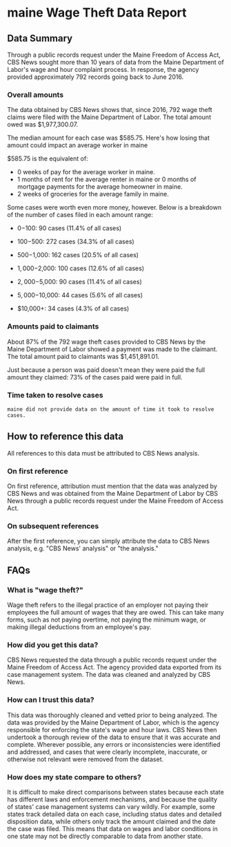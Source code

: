# maine Wage Theft Data Report

## Data Summary

Through a public records request under the Maine Freedom of Access Act, CBS News sought more than 10 years of data from the Maine Department of Labor's wage and hour complaint process. In response, the agency provided approximately 792 records going back to June 2016.



### Overall amounts

The data obtained by CBS News shows that, since 2016, 792 wage theft claims were filed with the Maine Department of Labor. The total amount owed was $1,977,300.07.

The median amount for each case was $585.75. Here's how losing that amount could impact an average worker in maine

$585.75 is the equivalent of: 
* 0 weeks of pay for the average worker in maine.
* 1 months of rent for the average renter in maine or 0 months of mortgage payments for the average homeowner in maine.
* 2 weeks of groceries for the average family in maine.

Some cases were worth even more money, however. Below is a breakdown of the number of cases filed in each amount range: 

* $0-$100: 90 cases (11.4% of all cases)

* $100-$500: 272 cases (34.3% of all cases)

* $500-$1,000: 162 cases (20.5% of all cases)

* $1,000-$2,000: 100 cases (12.6% of all cases)

* $2,000-$5,000: 90 cases (11.4% of all cases)

* $5,000-$10,000: 44 cases (5.6% of all cases)

* $10,000+: 34 cases (4.3% of all cases)



### Amounts paid to claimants

About 87% of the 792 wage theft cases provided to CBS News by the Maine Department of Labor showed a payment was made to the claimant. The total amount paid to claimants was $1,451,891.01.


Just because a person was paid doesn't mean they were paid the full amount they claimed: 73% of the cases paid were paid in full.



### Time taken to resolve cases

    maine did not provide data on the amount of time it took to resolve cases.


## How to reference this data

All references to this data must be attributed to CBS News analysis.

### On first reference

On first reference, attribution must mention that the data was analyzed by CBS News and was obtained from the Maine Department of Labor by CBS News through a public records request under the Maine Freedom of Access Act.

### On subsequent references

After the first reference, you can simply attribute the data to CBS News analysis, e.g. "CBS News' analysis" or "the analysis." 

## FAQs

### What is "wage theft?"

Wage theft refers to the illegal practice of an employer not paying their employees the full amount of wages that they are owed. This can take many forms, such as not paying overtime, not paying the minimum wage, or making illegal deductions from an employee's pay.

###  How did you get this data?

CBS News requested the data through a public records request under the Maine Freedom of Access Act. The agency provided data exported from its case management system. The data was cleaned and analyzed by CBS News.

### How can I trust this data? 

This data was thoroughly cleaned and vetted prior to being analyzed. The data was provided by the Maine Department of Labor, which is the agency responsible for enforcing the state's wage and hour laws. CBS News then undertook a thorough review of the data to ensure that it was accurate and complete. Wherever possible, any errors or inconsistencies were identified and addressed, and cases that were clearly incomplete, inaccurate, or otherwise not relevant were removed from the dataset.

### How does my state compare to others? 

It is difficult to make direct comparisons between states because each state has different laws and enforcement mechanisms, and because the quality of states' case management systems can vary wildly. For example, some states track detailed data on each case, including status dates and detailed disposition data, while others only track the amount claimed and the date the case was filed. This means that data on wages and labor conditions in one state may not be directly comparable to data from another state.